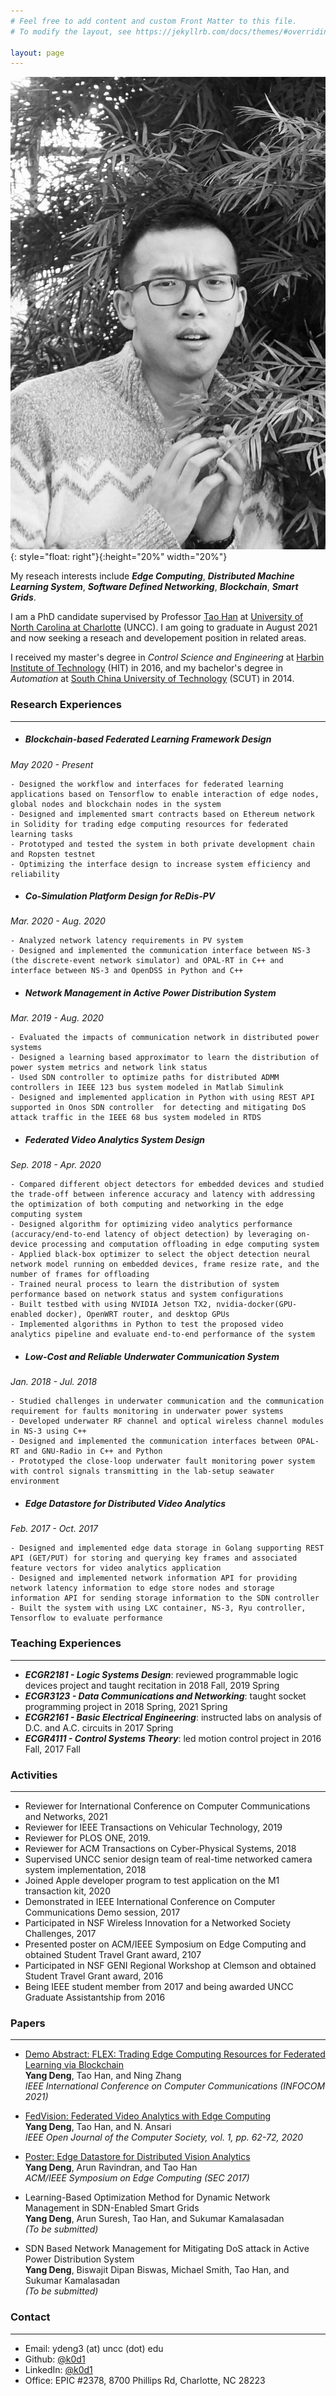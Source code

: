 ```yaml
---
# Feel free to add content and custom Front Matter to this file.
# To modify the layout, see https://jekyllrb.com/docs/themes/#overriding-theme-defaults

layout: page
---
```


![alt text](./photo23.jpg "Title"){: style="float: right"}{:height="20%" width="20%"}

My reseach interests include ***Edge Computing***, ***Distributed Machine Learning System***, ***Software Defined Networking***, ***Blockchain***, ***Smart Grids***.

I am a PhD candidate supervised by Professor [Tao Han](https://coefs.uncc.edu/than3/) at [University of North Carolina at Charlotte](https://www.uncc.edu) (UNCC).
I am going to graduate in August 2021 and now seeking a reseach and developement position in related areas. 

I received my master's degree in *Control Science and Engineering* at [Harbin Institute of Technology](http://en.hit.edu.cn) (HIT) in 2016,
and my bachelor's degree in *Automation* at [South China University of Technology](https://www.scut.edu.cn/en/) (SCUT) in 2014.

### **Research Experiences**
- - - 
+ ##### **Blockchain-based Federated Learning Framework Design**
*May 2020 - Present*

    - Designed the workflow and interfaces for federated learning applications based on Tensorflow to enable interaction of edge nodes, global nodes and blockchain nodes in the system   
    - Designed and implemented smart contracts based on Ethereum network in Solidity for trading edge computing resources for federated learning tasks   
    - Prototyped and tested the system in both private development chain and Ropsten testnet   
    - Optimizing the interface design to increase system efficiency and reliability

+ ##### **Co-Simulation Platform Design for ReDis-PV**
*Mar. 2020 - Aug. 2020*

    - Analyzed network latency requirements in PV system   
    - Designed and implemented the communication interface between NS-3 (the discrete-event network simulator) and OPAL-RT in C++ and interface between NS-3 and OpenDSS in Python and C++

+ ##### **Network Management in Active Power Distribution System**
*Mar. 2019 - Aug. 2020*

    - Evaluated the impacts of communication network in distributed power systems   
    - Designed a learning based approximator to learn the distribution of power system metrics and network link status   
    - Used SDN controller to optimize paths for distributed ADMM controllers in IEEE 123 bus system modeled in Matlab Simulink   
    - Designed and implemented application in Python with using REST API supported in Onos SDN controller  for detecting and mitigating DoS attack traffic in the IEEE 68 bus system modeled in RTDS

+ ##### **Federated Video Analytics System Design**
*Sep. 2018 - Apr. 2020*

    - Compared different object detectors for embedded devices and studied the trade-off between inference accuracy and latency with addressing the optimization of both computing and networking in the edge computing system   
    - Designed algorithm for optimizing video analytics performance (accuracy/end-to-end latency of object detection) by leveraging on-device processing and computation offloading in edge computing system   
    - Applied black-box optimizer to select the object detection neural network model running on embedded devices, frame resize rate, and the number of frames for offloading   
    - Trained neural process to learn the distribution of system performance based on network status and system configurations   
    - Built testbed with using NVIDIA Jetson TX2, nvidia-docker(GPU-enabled docker), OpenWRT router, and desktop GPUs   
    - Implemented algorithms in Python to test the proposed video analytics pipeline and evaluate end-to-end performance of the system

+ ##### **Low-Cost and Reliable Underwater Communication System**
*Jan. 2018 - Jul. 2018*

    - Studied challenges in underwater communication and the communication requirement for faults monitoring in underwater power systems   
    - Developed underwater RF channel and optical wireless channel modules in NS-3 using C++   
    - Designed and implemented the communication interfaces between OPAL-RT and GNU-Radio in C++ and Python   
    - Prototyped the close-loop underwater fault monitoring power system with control signals transmitting in the lab-setup seawater environment

+ ##### **Edge Datastore for Distributed Video Analytics**
*Feb. 2017 - Oct. 2017*

    - Designed and implemented edge data storage in Golang supporting REST API (GET/PUT) for storing and querying key frames and associated feature vectors for video analytics application   
    - Designed and implemented network information API for providing network latency information to edge store nodes and storage information API for sending storage information to the SDN controller   
    - Built the system with using LXC container, NS-3, Ryu controller, Tensorflow to evaluate performance


### Teaching Experiences
- - - 
- ***ECGR2181 - Logic Systems Design***: reviewed programmable logic devices project and taught recitation in 2018 Fall, 2019 Spring
- ***ECGR3123 - Data Communications and Networking***: taught socket programming project in 2018 Spring, 2021 Spring
- ***ECGR2161 - Basic Electrical Engineering***: instructed labs on analysis of D.C. and A.C. circuits in 2017 Spring
- ***ECGR4111 - Control Systems Theory***: led motion control project in 2016 Fall, 2017 Fall


### Activities
- - - 
- Reviewer for International Conference on Computer Communications and Networks, 2021
- Reviewer for IEEE Transactions on Vehicular Technology, 2019
- Reviewer for PLOS ONE, 2019.
- Reviewer for ACM Transactions on Cyber-Physical Systems, 2018
- Supervised UNCC senior design team of real-time networked camera system implementation, 2018
- Joined Apple developer program to test application on the M1 transaction kit, 2020
- Demonstrated in IEEE International Conference on Computer Communications Demo session, 2017
- Participated in NSF Wireless Innovation for a Networked Society Challenges, 2017
- Presented poster on ACM/IEEE Symposium on Edge Computing and obtained Student Travel Grant award, 2107
- Participated in NSF GENI Regional Workshop at Clemson and obtained Student Travel Grant award, 2016
- Being IEEE student member from 2017 and being awarded UNCC Graduate Assistantship from 2016


### Papers
- - - 
- [Demo Abstract: FLEX: Trading Edge Computing Resources for Federated Learning via Blockchain](https://infocom.info/day/2/track/Demo#Demo-3)   
**Yang Deng**, Tao Han, and Ning Zhang   
*IEEE International Conference on Computer Communications (INFOCOM 2021)*

- [FedVision: Federated Video Analytics with Edge Computing](https://ieeexplore.ieee.org/document/9097917)   
**Yang Deng**, Tao Han, and N. Ansari   
*IEEE Open Journal of the Computer Society, vol. 1, pp. 62-72, 2020*

- [Poster: Edge Datastore for Distributed Vision Analytics](https://dl.acm.org/doi/10.1145/3132211.3132463)   
**Yang Deng**, Arun Ravindran, and Tao Han   
*ACM/IEEE Symposium on Edge Computing (SEC 2017)*

- Learning-Based Optimization Method for Dynamic Network Management in SDN-Enabled Smart Grids   
**Yang Deng**, Arun Suresh, Tao Han, and Sukumar Kamalasadan   
*(To be submitted)*

- SDN Based Network Management for Mitigating DoS attack in Active Power Distribution System   
**Yang Deng**, Biswajit Dipan Biswas, Michael Smith, Tao Han, and Sukumar Kamalasadan   
*(To be submitted)*

### Contact
- - - 
- Email: ydeng3 (at) uncc (dot) edu
- Github: [@k0d1](https://github.com/k0d1)
- LinkedIn: [@k0d1](https://www.linkedin.com/in/k0d1)
- Office: EPIC #2378, 8700 Phillips Rd, Charlotte, NC 28223